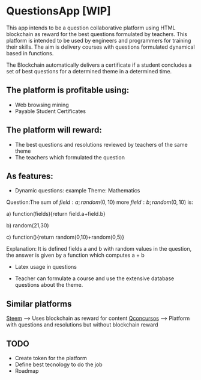 # QuestionsApp [WIP]

This app intends to be a question collaborative platform using HTML blockchain as reward for the best questions formulated by teachers. This platform is intended to be used by engineers and programmers for training their skills. The aim is delivery courses with questions formulated dynamical based in functions. 

The Blockchain automatically delivers a certificate if a student concludes a set of best questions for a determined theme in a determined time. 

## The platform is profitable using:

* Web browsing mining
* Payable Student Certificates

## The platform will reward:

* The best questions and resolutions reviewed by teachers of the same theme 
* The teachers which formulated the question

## As features:

* Dynamic questions: example
Theme: Mathematics

Question:The sum of $field:a;random(0,10)$ more $field:b; random(0,10)$ is:

a) function(fields){return field.a+field.b}

b) random(21,30)

c) function(){return random(0,10)+random(0,5)} 

Explanation: It is defined fields a and b with random values in the question, the answer is given by a function which computes a + b 

* Latex usage in questions

* Teacher can formulate a course and use the extensive database questions about the theme. 

## Similar platforms

[Steem](https://steemit.com/) --> Uses blockchain as reward for content
[Qconcursos](https://www.qconcursos.com/) --> Platform with questions and resolutions but without blockchain reward

## TODO

* Create token for the platform
* Define best tecnology to do the job
* Roadmap


